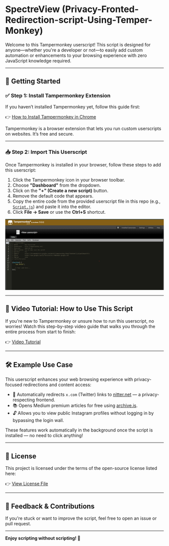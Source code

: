 # SpectreView (Privacy-Fronted-Redirection-script-Using-Temper-Monkey)

Welcome to this Tampermonkey userscript! This script is designed for anyone—whether you're a developer or not—to easily add custom automation or enhancements to your browsing experience with zero JavaScript knowledge required.

---

## 📌 Getting Started

### ✅ Step 1: Install Tampermonkey Extension

If you haven’t installed Tampermonkey yet, follow this guide first:

👉 [How to Install Tampermonkey in Chrome](./docs/Temper%20Monkey%20Installation.md)

Tampermonkey is a browser extension that lets you run custom userscripts on websites. It’s free and secure.

---

### 📥 Step 2: Import This Userscript

Once Tampermonkey is installed in your browser, follow these steps to add this userscript:

1. Click the Tampermonkey icon in your browser toolbar.
2. Choose **"Dashboard"** from the dropdown.
3. Click on the **"+" (Create a new script)** button.
4. Remove the default code that appears.
5. Copy the entire code from the provided userscript file in this repo (e.g., [`Script.js`](./Script.js)) and paste it into the editor.
6. Click **File → Save** or use the **Ctrl+S** shortcut.

![How to create new script](https://github.com/AnuragBathani/Privacy-Fronted-Redirection-script-Using-Temper-Monkey/blob/main/images/Screenshot%202025-05-14%20150840.png)

---
## 🎥 Video Tutorial: How to Use This Script

If you're new to Tampermonkey or unsure how to run this userscript, no worries! Watch this step-by-step video guide that walks you through the entire process from start to finish:

👉 [Video Tutorial](./media/Usage%20Video%20with%20Full%20Demonstration.md)

---

## 🛠 Example Use Case

This userscript enhances your web browsing experience with privacy-focused redirections and content access:

- 🔁 Automatically redirects `x.com` (Twitter) links to [nitter.net](https://nitter.net) — a privacy-respecting frontend.
- 📚 Opens Medium premium articles for free using [archive.is](https://archive.is).
- 🔓 Allows you to view public Instagram profiles without logging in by bypassing the login wall.

These features work automatically in the background once the script is installed — no need to click anything!


---

## 📜 License

This project is licensed under the terms of the open-source license listed here:

👉 [View License File](./LICENSE)

---

## 🙌 Feedback & Contributions

If you're stuck or want to improve the script, feel free to open an issue or pull request.

---

**Enjoy scripting without scripting! 🎉**

